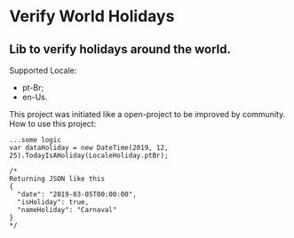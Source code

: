 # Verify World Holidays

## Lib to verify holidays around the world.

Supported Locale:
  - pt-Br;
  - en-Us.
  

This project was initiated like a open-project to be improved by community.
How to use this project:

```
...some logic
var dataHoliday = new DateTime(2019, 12, 25).TodayIsAHoliday(LocaleHoliday.ptBr);

/*
Returning JSON like this
{
  "date": "2019-03-05T00:00:00",
  "isHoliday": true,
  "nameHoliday": "Carnaval"
}
*/
```
